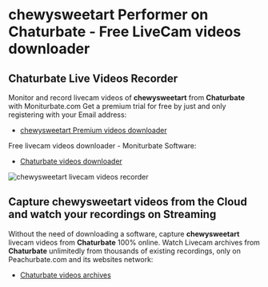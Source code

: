 # chewysweetart Performer on Chaturbate - Free LiveCam videos downloader

## Chaturbate Live Videos Recorder

Monitor and record livecam videos of **chewysweetart** from **Chaturbate** with Moniturbate.com
Get a premium trial for free by just and only registering with your Email address:
* [chewysweetart Premium videos downloader](https://moniturbate.com/request-demo-licence-key.html)

Free livecam videos downloader - Moniturbate Software:
* [Chaturbate videos downloader](https://moniturbate.com/moniturbate-download-software.html)

![chewysweetart livecam videos recorder](https://peachurnet.com/templates/moniturbate-software.png)


## Capture chewysweetart videos from the Cloud and watch your recordings on Streaming

Without the need of downloading a software, capture **chewysweetart** livecam videos from **Chaturbate** 100% online.
Watch Livecam archives from **Chaturbate** unlimitedly from thousands of existing recordings, only on Peachurbate.com and its websites network:
* [Chaturbate videos archives](https://peachurnet.com/)